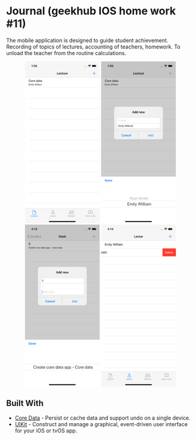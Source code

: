 # Journal (geekhub IOS home work #11)
The mobile application is designed to guide student achievement. Recording of topics of lectures, accounting of teachers, homework. To unload the teacher from the routine calculations.
<p align="center">
    <img src="https://github.com/Ivizey/Geekhub-iOS_HW_11/blob/master/images/Simulator%20Screen%20Shot%20-%20iPhone%2011%20-%202020-03-07%20at%2013.05.02.png" width="200">
    <img src="https://github.com/Ivizey/Geekhub-iOS_HW_11/blob/master/images/Simulator%20Screen%20Shot%20-%20iPhone%2011%20-%202020-03-07%20at%2013.05.33.png" width="200">
    <img src="https://github.com/Ivizey/Geekhub-iOS_HW_11/blob/master/images/Simulator%20Screen%20Shot%20-%20iPhone%2011%20-%202020-03-08%20at%2016.13.51.png" width="200">
    <img src="https://github.com/Ivizey/Geekhub-iOS_HW_11/blob/master/images/Simulator%20Screen%20Shot%20-%20iPhone%2011%20-%202020-03-08%20at%2016.14.18.png" width="200">
</p>

## Built With
* [Core Data](https://developer.apple.com/documentation/coredata) - Persist or cache data and support undo on a single device.
* [UIKit](https://developer.apple.com/documentation/uikit) -  Construct and manage a graphical, event-driven user interface for your iOS or tvOS app. 
